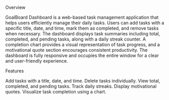 Overview

GoalBoard Dashboard is a web-based task management application that helps users efficiently manage their daily tasks. Users can add tasks with a specific title, date, and time, mark them as completed, and remove tasks when necessary. The dashboard displays task summaries including total, completed, and pending tasks, along with a daily streak counter. A completion chart provides a visual representation of task progress, and a motivational quote section encourages consistent productivity. The dashboard is fully responsive and occupies the entire window for a clear and user-friendly experience.

Features

Add tasks with a title, date, and time.
Delete tasks individually.
View total, completed, and pending tasks.
Track daily streaks.
Display motivational quotes.
Visualize task completion using a chart.
